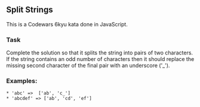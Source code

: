 ## Split Strings

This is a Codewars 6kyu kata done in JavaScript.

### Task

Complete the solution so that it splits the string into pairs of two characters. If the string contains an odd number of characters then it should replace the missing second character of the final pair with an underscore ('_').

### Examples:

```text
* 'abc' =>  ['ab', 'c_']
* 'abcdef' => ['ab', 'cd', 'ef']
```
